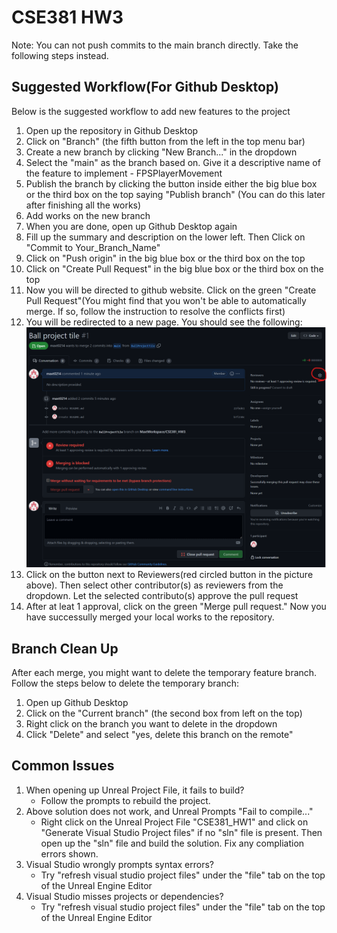# CSE381 HW3

Note: You can not push commits to the main branch directly. Take the following steps instead.

## Suggested Workflow(For Github Desktop)
Below is the suggested workflow to add new features to the project

1. Open up the repository in Github Desktop
2. Click on "Branch" (the fifth button from the left in the top menu bar)
3. Create a new branch by clicking "New Branch..." in the dropdown
4. Select the "main" as the branch based on. Give it a descriptive name of the feature to implement - FPSPlayerMovement
6. Publish the branch by clicking the button inside either the big blue box or the third box on the top saying "Publish branch" (You can do this later after finishing all the works)
7. Add works on the new branch
8. When you are done, open up Github Desktop again
9. Fill up the summary and description on the lower left. Then Click on "Commit to Your_Branch_Name"
10. Click on "Push origin" in the big blue box or the third box on the top
11. Click on "Create Pull Request" in the big blue box or the third box on the top
12. Now you will be directed to github website. Click on the green "Create Pull Request"(You might find that you won't be able to automatically merge. If so, follow the instruction to resolve the conflicts first)
13. You will be redirected to a new page. You should see the following:
![GitHub Logo](/images/PullRequestApprove.png)
14. Click on the button next to Reviewers(red circled button in the picture above). Then select other contributor(s) as reviewers from the dropdown. Let the selected contributo(s) approve the pull request
15. After at leat 1 approval, click on the green "Merge pull request." Now you have successully merged your local works to the repository.

## Branch Clean Up
After each merge, you might want to delete the temporary feature branch. Follow the steps below to delete the temporary branch:

1. Open up Github Desktop
2. Click on the "Current branch" (the second box from left on the top)
3. Right click on the branch you want to delete in the dropdown
4. Click "Delete" and select "yes, delete this branch on the remote"

## Common Issues

1. When opening up Unreal Project File, it fails to build? 
    - Follow the prompts to rebuild the project.
2. Above solution does not work, and Unreal Prompts "Fail to compile..."
    - Right click on the Unreal Project File "CSE381_HW1" and click on "Generate Visual Studio Project files" if no "sln" file is present. Then open up the "sln" file and build the solution. Fix any compliation errors shown.
3. Visual Studio wrongly prompts syntax errors?
    - Try "refresh visual studio project files" under the "file" tab on the top of the Unreal Engine Editor
4. Visual Studio misses projects or dependencies?
    - Try "refresh visual studio project files" under the "file" tab on the top of the Unreal Engine Editor